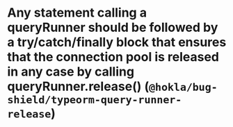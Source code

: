 # Any statement calling a queryRunner should be followed by a try/catch/finally block that ensures that the connection pool is released in any case by calling queryRunner.release() (`@hokla/bug-shield/typeorm-query-runner-release`)

<!-- end auto-generated rule header -->
